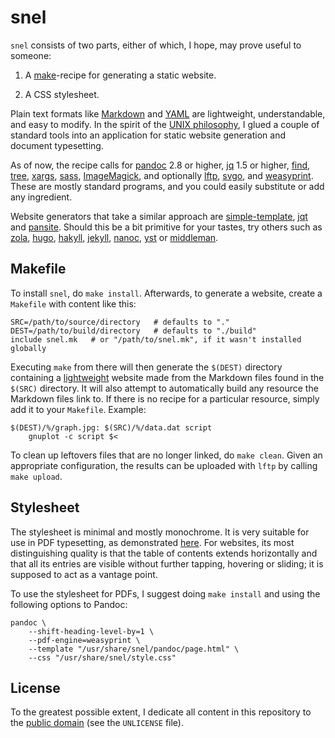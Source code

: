 snel
==============================================================================

`snel` consists of two parts, either of which, I hope, may prove useful to 
someone:

1.  A [make](https://www.gnu.org/software/make)-recipe for generating a static 
    website.

2.  A CSS stylesheet.


Plain text formats like [Markdown](http://commonmark.org/help/) and 
[YAML](http://www.yaml.org/spec/) are lightweight, understandable, and easy to 
modify. In the spirit of the [UNIX 
philosophy](https://en.wikipedia.org/wiki/Unix_philosophy), I glued a couple 
of standard tools into an application for static website generation and 
document typesetting.

As of now, the recipe calls for [pandoc](http://pandoc.org/) 2.8 or higher, 
[jq](https://stedolan.github.io/jq/) 1.5 or higher,
[find](https://www.gnu.org/software/findutils/),
[tree](http://mama.indstate.edu/users/ice/tree/),
[xargs](https://savannah.gnu.org/projects/findutils/),
[sass](http://sass-lang.com/),
[ImageMagick](http://www.imagemagick.org/), and optionally
[lftp](http://lftp.yar.ru/),
[svgo](https://github.com/svg/svgo),
and [weasyprint](https://weasyprint.org/). These are mostly standard programs, 
and you could easily substitute or add any ingredient.

Website generators that take a similar approach are 
[simple-template](https://github.com/simple-template/pandoc), 
[jqt](https://fadado.github.io/jqt/) and 
[pansite](https://github.com/wcaleb/website). Should this be a bit primitive 
for your tastes, try others such as [zola](https://www.getzola.org/), 
[hugo](http://gohugo.io/), [hakyll](https://jaspervdj.be/hakyll/about.html),
[jekyll](http://jekyllrb.com/), [nanoc](https://nanoc.ws/), 
[yst](https://github.com/jgm/yst) or [middleman](https://middlemanapp.com/). 


Makefile
-------------------------------------------------------------------------------

To install `snel`, do `make install`. Afterwards, to generate a website, 
create a `Makefile` with content like this:

    SRC=/path/to/source/directory   # defaults to "."
    DEST=/path/to/build/directory   # defaults to "./build"
    include snel.mk   # or "/path/to/snel.mk", if it wasn't installed globally

Executing `make` from there will then generate the `$(DEST)` directory 
containing a [lightweight](http://idlewords.com/talks/website_obesity.htm) 
website made from the Markdown files found in the `$(SRC)` directory. It will 
also attempt to automatically build any resource the Markdown files link to. 
If there is no recipe for a particular resource, simply add it to your 
`Makefile`. Example:

    $(DEST)/%/graph.jpg: $(SRC)/%/data.dat script
        gnuplot -c script $<

To clean up leftovers files that are no longer linked, do `make clean`. Given 
an appropriate configuration, the results can be uploaded with `lftp` by 
calling `make upload`.


Stylesheet
-------------------------------------------------------------------------------

The stylesheet is minimal and mostly monochrome. It is very suitable for use 
in PDF typesetting, as demonstrated
[here](https://github.com/slakkenhuis/scripts/blob/master/printer). For 
websites, its most distinguishing quality is that the table of contents 
extends horizontally and that all its entries are visible without further 
tapping, hovering or sliding; it is supposed to act as a vantage point.

To use the stylesheet for PDFs, I suggest doing `make install` and using the 
following options to Pandoc:

    pandoc \
        --shift-heading-level-by=1 \
        --pdf-engine=weasyprint \
        --template "/usr/share/snel/pandoc/page.html" \
        --css "/usr/share/snel/style.css"


License
------------------------------------------------------------------------------

To the greatest possible extent, I dedicate all content in this
repository to the [public domain](https://unlicense.org/) (see the
`UNLICENSE` file).

